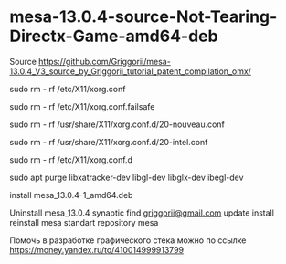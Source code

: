 # mesa-13.0.4-source-Not-Tearing-Directx-Game-amd64-deb

Source https://github.com/Griggorii/mesa-13.0.4_V3_source_by_Griggorii_tutorial_patent_compilation_omx/

sudo rm - rf /etc/X11/xorg.conf

sudo rm - rf /etc/X11/xorg.conf.failsafe

sudo rm - rf /usr/share/X11/xorg.conf.d/20-nouveau.conf

sudo rm - rf /usr/share/X11/xorg.conf.d/20-intel.conf

sudo rm - rf /etc/X11/xorg.conf.d

sudo apt purge libxatracker-dev libgl-dev libglx-dev ibegl-dev 

install mesa_13.0.4-1_amd64.deb

Uninstall mesa_13.0.4 synaptic find griggorii@gmail.com update install reinstall mesa standart repository mesa

Помочь в разработке графического стека можно по ссылке https://money.yandex.ru/to/410014999913799 

